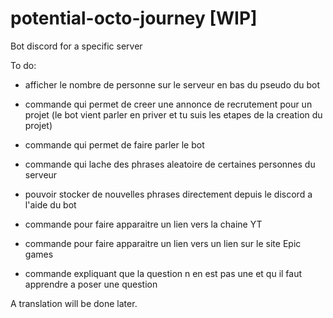 # potential-octo-journey [WIP]

Bot discord for a specific server

To do:

* afficher le nombre de personne sur le serveur en bas du pseudo du bot

* commande qui permet de creer une annonce de recrutement pour un projet (le bot vient parler en priver et tu suis les etapes de la creation du projet)

* commande qui permet de faire parler le bot 

* commande qui lache des phrases aleatoire de certaines personnes du serveur 

* pouvoir stocker de nouvelles phrases directement depuis le discord a l'aide du bot 

* commande pour faire apparaitre un lien vers la chaine YT 

* commande pour faire apparaitre un lien vers un lien sur le site Epic games

* commande expliquant que la question n en est pas une et qu il faut apprendre a poser une question

A translation will be done later.
